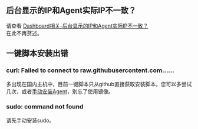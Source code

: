 ## 后台显示的IP和Agent实际IP不一致？
请查看 [Dashboard相关-后台显示的IP和Agent实际IP不一致？](/guide/dashboardq.html#后台显示的ip和agent实际ip不一致？)  
在此不再赘述。
## 一键脚本安装出错  

### curl: Failed to connect to raw.githubusercontent.com......
多出现在国内主机中，目前一键脚本只从github直接获取安装脚本，您可以多尝试几次，或者[手动安装Agent](/guide/agent.html#其他方式安装agent)，别忘了使用镜像。

### sudo: command not found
请先手动安装sudo。

